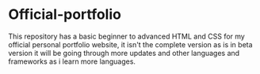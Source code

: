 # Official-portfolio
This repository has a basic beginner to advanced HTML and CSS for my official personal portfolio website, it isn't the complete version as is in beta version it will be going through more updates and other languages and frameworks as i learn more languages.
